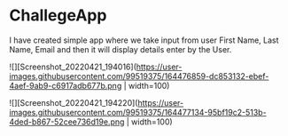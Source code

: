 # ChallegeApp


I have created simple app where we take input from user First Name, Last Name, Email and then it will display details enter by the User.

![][Screenshot_20220421_194016](https://user-images.githubusercontent.com/99519375/164476859-dc853132-ebef-4aef-9ab9-c6917adb677b.png | width=100)


![][Screenshot_20220421_194220](https://user-images.githubusercontent.com/99519375/164477134-95bf19c2-513b-4ded-b867-52cee736d19e.png | width=100)
